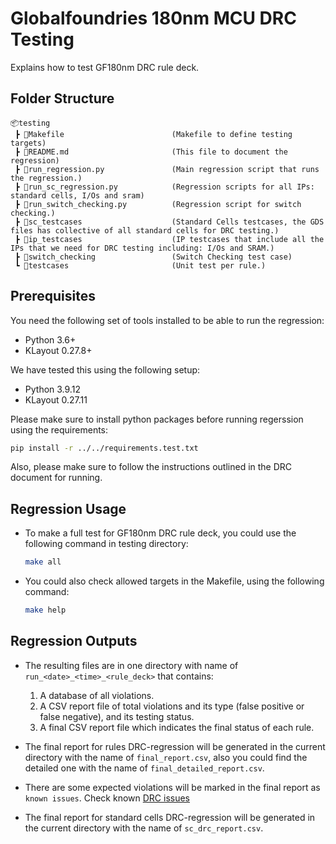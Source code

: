 # Globalfoundries 180nm MCU DRC Testing

Explains how to test GF180nm DRC rule deck.

## Folder Structure

```text
📦testing
 ┣ 📜Makefile                        (Makefile to define testing targets)
 ┣ 📜README.md                       (This file to document the regression)
 ┣ 📜run_regression.py               (Main regression script that runs the regression.)
 ┣ 📜run_sc_regression.py            (Regression scripts for all IPs: standard cells, I/Os and sram)
 ┣ 📜run_switch_checking.py          (Regression script for switch checking.)
 ┣ 📜sc_testcases                    (Standard Cells testcases, the GDS files has collective of all standard cells for DRC testing.)
 ┣ 📜ip_testcases                    (IP testcases that include all the IPs that we need for DRC testing including: I/Os and SRAM.)
 ┣ 📜switch_checking                 (Switch Checking test case)
 ┗ 📜testcases                       (Unit test per rule.)
 ```

## Prerequisites
You need the following set of tools installed to be able to run the regression:
- Python 3.6+
- KLayout 0.27.8+

We have tested this using the following setup:
- Python 3.9.12
- KLayout 0.27.11

Please make sure to install python packages before running regerssion using the requirements:
```bash
pip install -r ../../requirements.test.txt
```
Also, please make sure to follow the instructions outlined in the DRC document for running.

## Regression Usage

- To make a full test for GF180nm DRC rule deck, you could use the following command in testing directory:
    ```bash
    make all
    ```

- You could also check allowed targets in the Makefile, using the following command:
    ```bash
    make help
    ```

## **Regression Outputs**

- The resulting files are in one directory with name of `run_<date>_<time>_<rule_deck>` that contains:

    1. A database of all violations.
    2. A CSV report file of total violations and its type (false positive or false negative), and its testing status.
    3. A final CSV report file which indicates the final status of each rule.

- The final report for rules DRC-regression will be generated in the current directory with the name of  `final_report.csv`, also you could find the detailed one with the name of `final_detailed_report.csv`.

- There are some expected violations will be marked in the final report as `known issues`. Check known [DRC issues](https://docs.google.com/spreadsheets/d/117Djoc7bjs09jyru4CYNuxXDeraHz8717UGPKOaBA14/edit#gid=0)

- The final report for standard cells DRC-regression will be generated in the current directory with the name of `sc_drc_report.csv`.